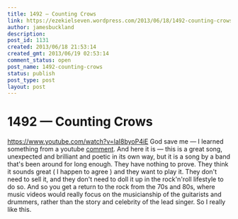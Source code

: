 ```yaml
---
title: 1492 — Counting Crows
link: https://ezekielseven.wordpress.com/2013/06/18/1492-counting-crows/
author: jamesbuckland
description: 
post_id: 1131
created: 2013/06/18 21:53:14
created_gmt: 2013/06/19 02:53:14
comment_status: open
post_name: 1492-counting-crows
status: publish
post_type: post
layout: post
---
```


# 1492 — Counting Crows

https://www.youtube.com/watch?v=laI8byoP4iE God save me — I learned something from a youtube [comment](http://www.youtube.com/watch?v=laI8byoP4iE&lc=20U_XP02KhbPnzCBywtWwuqCev9sogvUtUeaS1eUkQg). And here it is — this is a great song, unexpected and brilliant and poetic in its own way, but it is a song by a band that's been around for long enough. They have nothing to prove. They think it sounds great ( I happen to agree ) and they want to play it. They don't need to sell it, and they don't need to doll it up in the rock'n'roll lifestyle to do so. And so you get a return to the rock from the 70s and 80s, where music videos would really focus on the musicianship of the guitarists and drummers, rather than the story and celebrity of the lead singer. So I really like this.